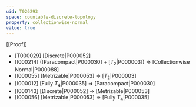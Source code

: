 ```yaml
---
uid: T026293
space: countable-discrete-topology
property: collectionwise-normal
value: true
---
```

[[Proof]]

* [T000029] [Discrete|P000052]
* [I000214] ([Paracompact|P000030] + [$T_2$|P000003]) => [Collectionwise Normal|P000088]
* [I000055] [Metrizable|P000053] => [$T_2$|P000003]
* [I000012] [Fully $T_4$|P000035] => [Paracompact|P000030]
* [I000143] [Discrete|P000052] => [Metrizable|P000053]
* [I000056] [Metrizable|P000053] => [Fully $T_4$|P000035]


